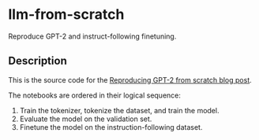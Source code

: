 # llm-from-scratch
Reproduce GPT-2 and instruct-following finetuning.

## Description
This is the source code for the [Reproducing GPT-2 from scratch blog post](https://lchenghui.com/blog).

The notebooks are ordered in their logical sequence:
1. Train the tokenizer, tokenize the dataset, and train the model.
2. Evaluate the model on the validation set.
3. Finetune the model on the instruction-following dataset.
